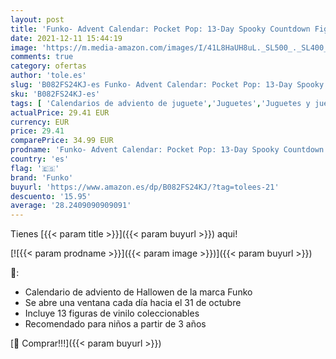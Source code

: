 ```yaml
---
layout: post
title: 'Funko- Advent Calendar: Pocket Pop: 13-Day Spooky Countdown Figura Coleccionable  Multicolor  48114 '
date: 2021-12-11 15:44:19
image: 'https://m.media-amazon.com/images/I/41L8HaUH8uL._SL500_._SL400_.jpg'
comments: true
category: ofertas
author: 'tole.es'
slug: 'B082FS24KJ-es Funko- Advent Calendar: Pocket Pop: 13-Day Spooky...'
sku: 'B082FS24KJ-es'
tags: [ 'Calendarios de adviento de juguete','Juguetes','Juguetes y juegos','advent','funko', ]
actualPrice: 29.41 EUR
currency: EUR
price: 29.41
comparePrice: 34.99 EUR
prodname: 'Funko- Advent Calendar: Pocket Pop: 13-Day Spooky Countdown Figura Coleccionable  Multicolor  48114 '
country: 'es'
flag: '🇪🇸'
brand: 'Funko'
buyurl: 'https://www.amazon.es/dp/B082FS24KJ/?tag=tolees-21'
descuento: '15.95'
average: '28.2409090909091'
---
```


Tienes [{{< param title >}}]({{< param buyurl >}}) aqui!

[![{{< param prodname >}}]({{< param image >}})]({{< param buyurl >}})

🔎:

- Calendario de adviento de Hallowen de la marca Funko
- Se abre una ventana cada día hacia el 31 de octubre
- Incluye 13 figuras de vinilo coleccionables
- Recomendado para niños a partir de 3 años

[🛒 Comprar!!!]({{< param buyurl >}})
